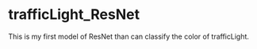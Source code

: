 # trafficLight_ResNet
This is my first model of ResNet than can classify the color of trafficLight.

